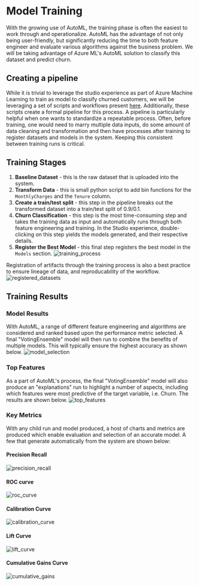 # Model Training
With the growing use of AutoML, the training phase is often the easiest to work through and operationalize.
AutoML has the advantage of not only being user-friendly, but significantly reducing the time to both feature
engineer and evaluate various algorithms against the business problem. We will be taking advantage of Azure
ML's AutoML solution to classify this dataset and predict churn. 

## Creating a pipeline
While it is trivial to leverage the studio experience as part of Azure Machine Learning to train as model to
classify churned customers, we will be leveraging a set of scripts and workflows present
[here](https://github.com/ts-azure-services/mlops-primer/tree/main/scripts/pipeline). Additionally, these
scripts create a formal pipeline for this process. A pipeline is particularly helpful when one
wants to standardize a repeatable process. Often, before training, one would need to marry multiple data inputs, do
some amount of data cleaning and transformation and then have processes after training to register datasets
and models in the system. Keeping this consistent between training runs is critical.

## Training Stages
1. **Baseline Dataset** - this is the raw dataset that is uploaded into the system.
2. **Transform Data** - this is small python script to add bin functions for the `MonthlyCharges` and the
   `Tenure` column.
3. **Create a train/test split** - this step in the pipeline breaks out the transformed dataset into a
   train/test split of 0.9/0.1.
4. **Churn Classification** - this step is the most time-consuming step and takes the training data as input and
   automatically runs through both feature engineering and training. In the Studio experience, double-clicking
   on this step yields the models generated, and their respective details.
5. **Register the Best Model** - this final step registers the best model in the `Models` section.
![training_process](./imgs/training_process.jpg)

Registration of artifacts through the training process is also a best practice to ensure lineage of data, and reproducability of the
workflow.
![registered_datasets](./imgs/registered_datasets.png)

## Training Results
### Model Results
With AutoML, a range of different feature engineering and algorithms are considered and ranked based upon the
performance metric selected. A final "VotingEnsemble" model will then run to combine the benefits of multiple
models. This will typically ensure the highest accuracy as shown below.
![model_selection](./imgs/model_selection.jpg)

### Top Features 
As a part of AutoML's process, the final "VotingEnsemble" model will also produce an "explanations" run to
highlight a number of aspects, including which features were most predictive of the target variable, i.e.
Churn. The results are shown below.
![top_features](./imgs/top_features.jpg)

### Key Metrics
With any child run and model produced, a host of charts and metrics are produced which enable evaluation and
selection of an accurate model. A few that generate automatically from the system are shown below:

#### Precision Recall 
![precision_recall](./imgs/precision_recall.jpg)

#### ROC curve
![roc_curve](./imgs/ROC.jpg)

#### Calibration Curve
![calibration_curve](./imgs/calibration_curve.jpg)

#### Lift Curve
![lift_curve](./imgs/lift_curve.jpg)

#### Cumulative Gains Curve
![cumulative_gains](./imgs/cumulative_gains.jpg)
